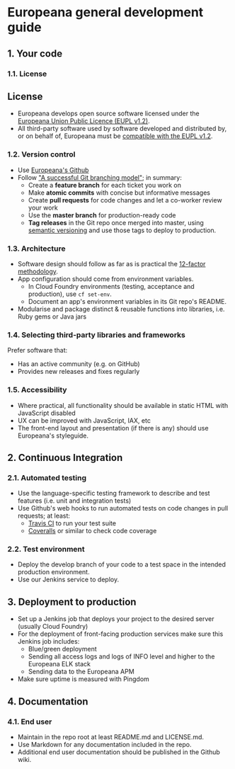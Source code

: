 # Europeana general development guide

## 1. Your code

### 1.1. License

## License

* Europeana develops open source software licensed under the
  [Europeana Union Public Licence (EUPL v1.2)](https://joinup.ec.europa.eu/collection/eupl/eupl-text-11-12).
* All third-party software used by software developed and distributed by, or on
  behalf of, Europeana must be
  [compatible with the EUPL v1.2](https://joinup.ec.europa.eu/collection/eupl/licence-compatibility).

### 1.2. Version control
* Use [Europeana's Github](https://github.com/europeana)
* Follow ["A successful Git branching model"](http://nvie.com/posts/a-successful-git-branching-model/);
  in summary:
  * Create a **feature branch** for each ticket you work on 
  * Make **atomic commits** with concise but informative messages
  * Create **pull requests** for code changes and let a co-worker review your work
  * Use the **master branch** for production-ready code
  * **Tag releases** in the Git repo once merged into master, using [semantic versioning](http://semver.org/) and use
  those tags to deploy to production.

### 1.3. Architecture

* Software design should follow as far as is practical the [12-factor methodology](http://12factor.net/).
* App configuration should come from environment variables.
  * In Cloud Foundry environments (testing, acceptance and production), use `cf set-env`.
  * Document an app's environment variables in its Git repo's README.
* Modularise and package distinct & reusable functions into libraries, i.e. Ruby
  gems or Java jars
  
### 1.4. Selecting third-party libraries and frameworks
Prefer software that:
* Has an active community (e.g. on GitHub)
* Provides new releases and fixes regularly
  
### 1.5. Accessibility

* Where practical, all functionality should be available in static HTML with
  JavaScript disabled
* UX can be improved with JavaScript, IAX, etc
* The front-end layout and presentation (if there is any) should use Europeana's styleguide.

## 2. Continuous Integration

### 2.1. Automated testing
* Use the language-specific testing framework to describe and test features (i.e. unit and integration tests)
* Use Github's web hooks to run automated tests on code changes in pull requests; at least:
  * [Travis CI](https://travis-ci.org/) to run your test suite
  * [Coveralls](https://coveralls.io/) or similar to check code coverage

### 2.2. Test environment

* Deploy the develop branch of your code to a test space in the intended
  production environment.
* Use our Jenkins service to deploy.

## 3. Deployment to production

* Set up a Jenkins job that deploys your project to the desired server (usually Cloud Foundry)
* For the deployment of front-facing production services make sure this Jenkins job includes:
    * Blue/green deployment
    * Sending all access logs and logs of INFO level and higher to the Europeana ELK stack
    * Sending data to the Europeana APM
* Make sure uptime is measured with Pingdom

## 4. Documentation

### 4.1. End user

* Maintain in the repo root at least README.md and LICENSE.md.
* Use Markdown for any documentation included in the repo.
* Additional end user documentation should be published in the Github wiki.
